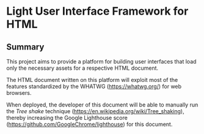 # Light User Interface Framework for HTML

## Summary
This project aims to provide a platform for building user interfaces that load only the 
necessary assets for a respective HTML document.

The HTML document written on this platform will exploit most of the features standardized by the 
WHATWG (https://whatwg.org/) for web browsers.

When deployed, the developer of this document will be able to manually run the 
_Tree shake_ technique (https://en.wikipedia.org/wiki/Tree_shaking), thereby increasing the 
Google Lighthouse score (https://github.com/GoogleChrome/lighthouse) for this document.